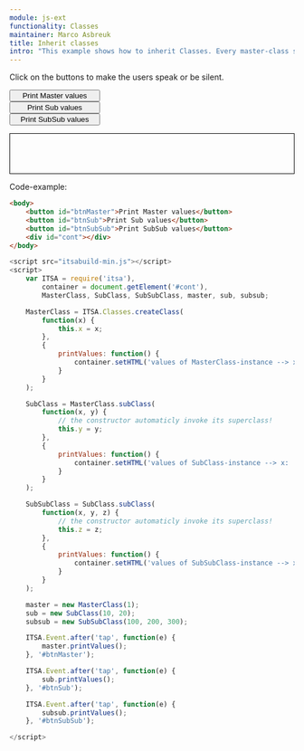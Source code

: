 ```yaml
---
module: js-ext
functionality: Classes
maintainer: Marco Asbreuk
title: Inherit classes
intro: "This example shows how to inherit Classes. Every master-class should be defined using </b>ITSA.Classes.createClass()</b>. From that point out, Classes can be inherited by using <b>subClass</b> of the parent-Class."
---
```


<style type="text/css">
    #btnMaster, #btnSub, #btnSubSub {
        display: block;
        min-width: 12em;
    }
    #cont {
        border: solid 1px #000;
        padding: 1em;
        min-width: 10em;
        min-height: 3em;
        display: block;
        margin-top: 1em;
    }
</style>

Click on the buttons to make the users speak or be silent.

<button id="btnMaster" class="pure-button pure-button-bordered">Print Master values</button>
<button id="btnSub" class="pure-button pure-button-bordered">Print Sub values</button>
<button id="btnSubSub" class="pure-button pure-button-bordered">Print SubSub values</button>

<div id="cont"></div>


<p class="spaced">Code-example:</p>

```html
<body>
    <button id="btnMaster">Print Master values</button>
    <button id="btnSub">Print Sub values</button>
    <button id="btnSubSub">Print SubSub values</button>
    <div id="cont"></div>
</body>
```

```js
<script src="itsabuild-min.js"></script>
<script>
    var ITSA = require('itsa'),
        container = document.getElement('#cont'),
        MasterClass, SubClass, SubSubClass, master, sub, subsub;

    MasterClass = ITSA.Classes.createClass(
        function(x) {
            this.x = x;
        },
        {
            printValues: function() {
                container.setHTML('values of MasterClass-instance --> x: '+this.x);
            }
        }
    );

    SubClass = MasterClass.subClass(
        function(x, y) {
            // the constructor automaticly invoke its superclass!
            this.y = y;
        },
        {
            printValues: function() {
                container.setHTML('values of SubClass-instance --> x: '+this.x+', y: '+this.y);
            }
        }
    );

    SubSubClass = SubClass.subClass(
        function(x, y, z) {
            // the constructor automaticly invoke its superclass!
            this.z = z;
        },
        {
            printValues: function() {
                container.setHTML('values of SubSubClass-instance --> x: '+this.x+', y: '+this.y+', z: '+this.z);
            }
        }
    );

    master = new MasterClass(1);
    sub = new SubClass(10, 20);
    subsub = new SubSubClass(100, 200, 300);

    ITSA.Event.after('tap', function(e) {
        master.printValues();
    }, '#btnMaster');

    ITSA.Event.after('tap', function(e) {
        sub.printValues();
    }, '#btnSub');

    ITSA.Event.after('tap', function(e) {
        subsub.printValues();
    }, '#btnSubSub');

</script>
```

<script src="../../dist/itsabuild-min.js"></script>
<script>
    var ITSA = require('itsa'),
        container = document.getElement('#cont'),
        MasterClass, SubClass, SubSubClass, master, sub, subsub;

    MasterClass = ITSA.Classes.createClass(
        function(x) {
            this.x = x;
        },
        {
            printValues: function() {
                container.setHTML('values of MasterClass-instance --> x: '+this.x);
            }
        }
    );

    SubClass = MasterClass.subClass(
        function(x, y) {
            // the constructor automaticly invoke its superclass!
            this.y = y;
        },
        {
            printValues: function() {
                container.setHTML('values of SubClass-instance --> x: '+this.x+', y: '+this.y);
            }
        }
    );

    SubSubClass = SubClass.subClass(
        function(x, y, z) {
            // the constructor automaticly invoke its superclass!
            this.z = z;
        },
        {
            printValues: function() {
                container.setHTML('values of SubSubClass-instance --> x: '+this.x+', y: '+this.y+', z: '+this.z);
            }
        }
    );

    master = new MasterClass(1);
    sub = new SubClass(10, 20);
    subsub = new SubSubClass(100, 200, 300);

    ITSA.Event.after('tap', function(e) {
        master.printValues();
    }, '#btnMaster');

    ITSA.Event.after('tap', function(e) {
        sub.printValues();
    }, '#btnSub');

    ITSA.Event.after('tap', function(e) {
        subsub.printValues();
    }, '#btnSubSub');

</script>
